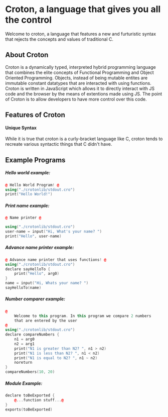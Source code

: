 # Croton, a language that gives you all the control

Welcome to croton, a language that features a new and furturistic syntax that rejects the concepts and values of traditional C.

## About Croton

Croton is a dynamically typed, interpreted hybrid programming language that combines the elite concepts of Functional Programming and Object Oriented Programming. Objects, instead of being mutable entites are immutable constant datatypes that are interacted with using functions. Croton is written in JavaScript which allows it to directly interact with JS code and the browser by the means of extentions made using JS. The point of Croton is to allow developers to have more control over this code.

## Features of Croton

#### Unique Syntax

While it is true that croton is a curly-bracket language like C, croton tends to recreate various syntactic things that C didn't have.

## Example Programs

##### Hello world example:

```cpp
@ Hello World Program! @
using("./crotonlib/stdout.cro")
print("Hello World!")
```

##### Print name example:

```cpp
@ Name printer @

using("./crotonlib/stdout.cro")
user-name = input("Hi, What's your name? ")
print("Hello", user-name)
```

##### Advance name printer example:

```cpp
@ Advance name printer that uses functions! @
using("./crotonlib/stdout.cro")
declare sayHelloTo {
	print("Hello", arg0)
}
name = input("Hi, Whats your name? ")
sayHelloTo(name)
```

##### Number comparer example:

```cpp
@
	Welcome to this program. In this program we compare 2 numbers
	that are entered by the user
@
using("./crotonlib/stdout.cro")
declare compareNumbers {
	n1 = arg0
	n2 = arg1
	print("N1 is greater than N2? ", n1 > n2)
	print("N1 is less than N2? ", n1 < n2)
	print("N1 is equal to N2? ", n1 ~ n2)
	noreturn
}
compareNumbers(10, 20)
```

##### Module Example:

```cpp
declare toBeExported {
	@...function stuff...@
}
exports(toBeExported)
```
